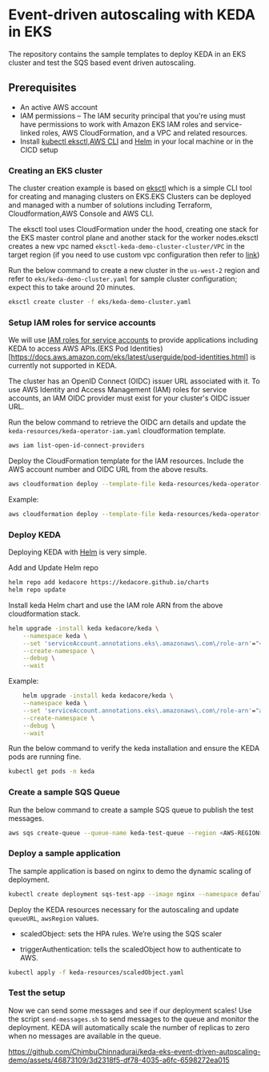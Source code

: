 # Event-driven autoscaling with KEDA in EKS

The repository contains the sample templates to deploy KEDA in an EKS cluster and test the SQS based event driven autoscaling.

## Prerequisites

- An active AWS account
- IAM permissions – The IAM security principal that you're using must have permissions to work with Amazon EKS IAM roles and service-linked roles, AWS CloudFormation, and a VPC and related resources.
- Install [kubectl](https://kubernetes.io/docs/tasks/tools/),[eksctl](https://eksctl.io/introduction/?h=install#installation),[AWS CLI](https://docs.aws.amazon.com/cli/latest/userguide/getting-started-install.html) and [Helm](https://helm.sh/docs/intro/install/) in your local machine or in the CICD setup

### Creating an EKS cluster

The cluster creation example is based on [eksctl](https://eksctl.io/introduction/) which is a simple CLI tool for creating and managing clusters on EKS.EKS Clusters can be deployed and managed with a number of solutions including Terraform, Cloudformation,AWS Console and AWS CLI.

The eksctl tool uses CloudFormation under the hood, creating one stack for the EKS master control plane and another stack for the worker nodes.eksctl creates a new vpc named `eksctl-keda-demo-cluster-cluster/VPC` in the target region (if you need to use custom vpc configuration then refer to [link](https://eksctl.io/usage/creating-and-managing-clusters/#:~:text=If%20you%20needed%20to%20use%20an%20existing%20VPC%2C%20you%20can%20use%20a%20config%20file%20like%20this%3A))

Run the below command to create a new cluster in the `us-west-2` region and refer to `eks/keda-demo-cluster.yaml` for sample cluster configuration; expect this to take around 20 minutes.

```bash
eksctl create cluster -f eks/keda-demo-cluster.yaml
```

<!-- The sample cluster is also deployed with the EKS Pod Identity add-on which provides the ability to manage credentials for your applications, similar to the way that Amazon EC2 instance profiles provide credentials to Amazon EC2 instances. Instead of creating and distributing your AWS credentials to the containers or using the Amazon EC2 instance's role, you associate an IAM role with a Kubernetes service account and configure your Pods to use the service account. Refer to the [official documentation](https://docs.aws.amazon.com/eks/latest/userguide/pod-identities.html) for more details. -->

### Setup IAM roles for service accounts

We will use [IAM roles for service accounts](https://docs.aws.amazon.com/eks/latest/userguide/iam-roles-for-service-accounts.html) to provide applications including KEDA to access AWS APIs.(EKS Pod Identities)[https://docs.aws.amazon.com/eks/latest/userguide/pod-identities.html] is currently not supported in KEDA.

The cluster has an OpenID Connect (OIDC) issuer URL associated with it. To use AWS Identity and Access Management (IAM) roles for service accounts, an IAM OIDC provider must exist for your cluster's OIDC issuer URL.

Run the below command to retrieve the OIDC arn details and update the `keda-resources/keda-operator-iam.yaml` cloudformation template.

```bash
aws iam list-open-id-connect-providers
```

Deploy the CloudFormation template for the IAM resources. Include the AWS account number and OIDC URL from the above results.

```bash
aws cloudformation deploy --template-file keda-resources/keda-operator-iam.yaml --stack-name keda-operator-iam --capabilities CAPABILITY_AUTO_EXPAND CAPABILITY_NAMED_IAM CAPABILITY_IAM  --parameter-overrides EKSClusterOIDCURL="<<EKS-CLUSTER-OIDC-URL-WITHOUT-HTTPS-IN-URL>>"
```

Example:

```bash
aws cloudformation deploy --template-file keda-resources/keda-operator-iam.yaml --stack-name keda-operator-iam --capabilities CAPABILITY_AUTO_EXPAND CAPABILITY_NAMED_IAM CAPABILITY_IAM --parameter-overrides EKSClusterOIDCURL="oidc.eks.us-west-2.amazonaws.com/id/97E370F5123E8A876752C2945BDDF59A"
```

<!-- Create a simple IAM policy for the keda operator to query the SQS attributes which are required for the HPA.

    aws iam create-policy \
        --policy-name keda-operator-policy \
        --policy-document file://KEDA/01-keda-operator-iam-policy-for-sqs.json

Create a pod identity association for KEDA.

    eksctl create podidentityassociation \
        --cluster keda-demo-cluster \
        --namespace keda \
        --service-account-name keda-operator \
        --permission-policy-arns="arn:aws:iam::<<AWS-ACCOUNT-NAME>:policy/keda-operator-policy"

    eksctl create podidentityassociation \
        --cluster keda-demo-cluster \
        --namespace keda \
        --service-account-name keda-operator \
        --permission-policy-arns="arn:aws:iam::317630533282:policy/keda-operator-policy" -->

### Deploy KEDA

Deploying KEDA with [Helm](https://keda.sh/docs/2.12/deploy/#helm) is very simple.

Add and Update Helm repo
```bash
helm repo add kedacore https://kedacore.github.io/charts
helm repo update
```

Install keda Helm chart and use the IAM role ARN from the above cloudformation stack.
```bash
helm upgrade -install keda kedacore/keda \
    --namespace keda \
    --set 'serviceAccount.annotations.eks\.amazonaws\.com\/role-arn'="<<KEDA-IAM-ROLE-ARN-FROM-PREVIOUS-STEPS>" \
    --create-namespace \
    --debug \
    --wait
```
Example:

```bash
    helm upgrade -install keda kedacore/keda \
    --namespace keda \
    --set 'serviceAccount.annotations.eks\.amazonaws\.com\/role-arn'="arn:aws:iam::317630533282:role/Keda-Operator" \
    --create-namespace \
    --debug \
    --wait
```
Run the below command to verify the keda installation and ensure the KEDA pods are running fine.

```bash
kubectl get pods -n keda
```
### Create a sample SQS Queue

Run the below command to create a sample SQS queue to publish the test messages.

```bash
aws sqs create-queue --queue-name keda-test-queue --region <AWS-REGION>
```
### Deploy a sample application

The sample application is based on nginx to demo the dynamic scaling of deployment.

```bash
kubectl create deployment sqs-test-app --image nginx --namespace default --replicas 1
```
Deploy the KEDA resources necessary for the autoscaling and update `queueURL`, `awsRegion` values.

- scaledObject: sets the HPA rules. We’re using the SQS scaler

- triggerAuthentication: tells the scaledObject how to authenticate to AWS.

```bash
kubectl apply -f keda-resources/scaledObject.yaml
```

### Test the setup

Now we can send some messages and see if our deployment scales! Use the script `send-messages.sh` to send messages to the queue and monitor the deployment.
KEDA will automatically scale the number of replicas to zero when no messages are available in the queue.

https://github.com/ChimbuChinnadurai/keda-eks-event-driven-autoscaling-demo/assets/46873109/3d2318f5-df78-4035-a6fc-6598272ea015
